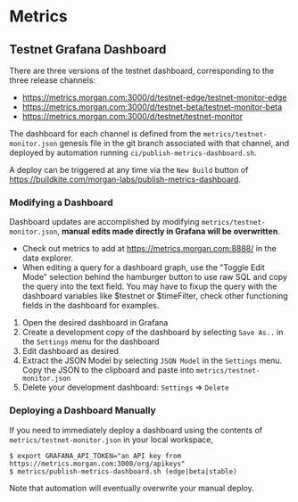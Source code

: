 # Metrics

## Testnet Grafana Dashboard

There are three versions of the testnet dashboard, corresponding to the three
release channels:
* https://metrics.morgan.com:3000/d/testnet-edge/testnet-monitor-edge
* https://metrics.morgan.com:3000/d/testnet-beta/testnet-monitor-beta
* https://metrics.morgan.com:3000/d/testnet/testnet-monitor

The dashboard for each channel is defined from the
`metrics/testnet-monitor.json` genesis file in the git branch associated with
that channel, and deployed by automation running `ci/publish-metrics-dashboard.sh`.

A deploy can be triggered at any time via the `New Build` button of
https://buildkite.com/morgan-labs/publish-metrics-dashboard.

### Modifying a Dashboard

Dashboard updates are accomplished by modifying `metrics/testnet-monitor.json`,
**manual edits made directly in Grafana will be overwritten**.

* Check out metrics to add at https://metrics.morgan.com:8888/ in the data explorer.
* When editing a query for a dashboard graph, use the "Toggle Edit Mode" selection
  behind the hamburger button to use raw SQL and copy the query into the text field.
  You may have to fixup the query with the dashboard variables like $testnet or $timeFilter,
  check other functioning fields in the dashboard for examples.

1. Open the desired dashboard in Grafana
2. Create a development copy of the dashboard by selecting `Save As..` in the
   `Settings` menu for the dashboard
3. Edit dashboard as desired
4. Extract the JSON Model by selecting `JSON Model` in the `Settings` menu.  Copy the JSON to the clipboard
    and paste into `metrics/testnet-monitor.json`
5. Delete your development dashboard: `Settings` => `Delete`

### Deploying a Dashboard Manually

If you need to immediately deploy a dashboard using the contents of
`metrics/testnet-monitor.json` in your local workspace,
```
$ export GRAFANA_API_TOKEN="an API key from https://metrics.morgan.com:3000/org/apikeys"
$ metrics/publish-metrics-dashboard.sh (edge|beta|stable)
```
Note that automation will eventually overwrite your manual deploy.
